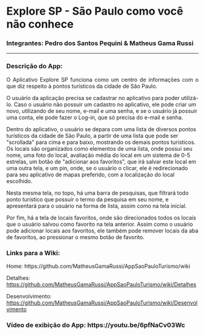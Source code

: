 <h1>Explore SP - São Paulo como você não conhece</h1>
<h3>Integrantes: Pedro dos Santos Pequini & Matheus Gama Russi</h3>
<hr>
<h3>Descrição do App:</h3>
<p align="justify">
O Aplicativo Explore SP funciona como um centro de informações com o que diz respeito à pontos turísticos da cidade de São Paulo.
  
O usuário da aplicação precisa se cadastrar no aplicativo para poder utilizá-lo. Caso o usuário não possuir um cadastro no aplicativo, ele pode criar um novo, utilizando de seu nome, e-mail e uma senha, e se o usuário já possuir uma conta, ele pode fazer o Log-in, que só precisa do e-mail e senha.

Dentro do aplicativo, o usuário se depara com uma lista de diversos pontos turísticos da cidade de São Paulo, a partir de uma lista que pode ser "scrollada" para cima e para baixo, mostrando os demais pontos turísticos. Os locais são organizados como elementos de uma lista, onde possui seu nome, uma foto do local, avaliação média do local em um sistema de 0-5 estrelas, um botão de "adicionar aos favoritos", que irá salvar este local em uma outra tela, e um pin, onde, se o usuário o clicar, ele é redirecionado para seu aplicativo de mapas preferido, com a localização do local escolhido.

Nesta mesma tela, no topo, há uma barra de pesquisas, que filtrará todo ponto turístico que possuir o termo da pesquisa em seu nome, e apresentará para o usuário na forma de lista, assim como na tela inicial.

Por fim, há a tela de locais favoritos, onde são direcionados todos os locais que o usuário salvou como favorito na tela anterior. Assim como o usuário pode adicionar locais aos favoritos, ele também pode remover locais da aba de favoritos, ao pressionar o mesmo botão de favorito.
</p>

<h3>Links para a Wiki:</h3>
<p>
  Home: https://github.com/MatheusGamaRussi/AppSaoPauloTurismo/wiki

  Detalhes: https://github.com/MatheusGamaRussi/AppSaoPauloTurismo/wiki/Detalhes

  Desenvolvimento: https://github.com/MatheusGamaRussi/AppSaoPauloTurismo/wiki/Desenvolvimento
</p>

<h3>Vídeo de exibição do App: https://youtu.be/6pfNaCv03Wc</h3>
